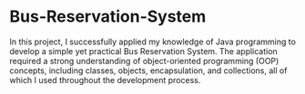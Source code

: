 # Bus-Reservation-System
In this project, I successfully applied my knowledge of Java programming to develop a simple yet practical Bus Reservation System. The application required a strong understanding of object-oriented programming (OOP) concepts, including classes, objects, encapsulation, and collections, all of which I used throughout the development process.
